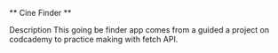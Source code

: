 ** Cine Finder **

Description
This going be finder app comes from a guided a project on codcademy to practice making with fetch API.

